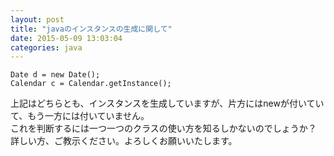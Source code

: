 ```yaml
---
layout: post
title: "javaのインスタンスの生成に関して"
date: 2015-05-09 13:03:04
categories: java
---
```

<pre><code>Date d = new Date();
Calendar c = Calendar.getInstance();
</code></pre>

<p>上記はどちらとも、インスタンスを生成していますが、片方にはnewが付いていて、もう一方には付いていません。<br>
これを判断するには一つ一つのクラスの使い方を知るしかないのでしょうか？<br>
詳しい方、ご教示ください。よろしくお願いいたします。</p>
